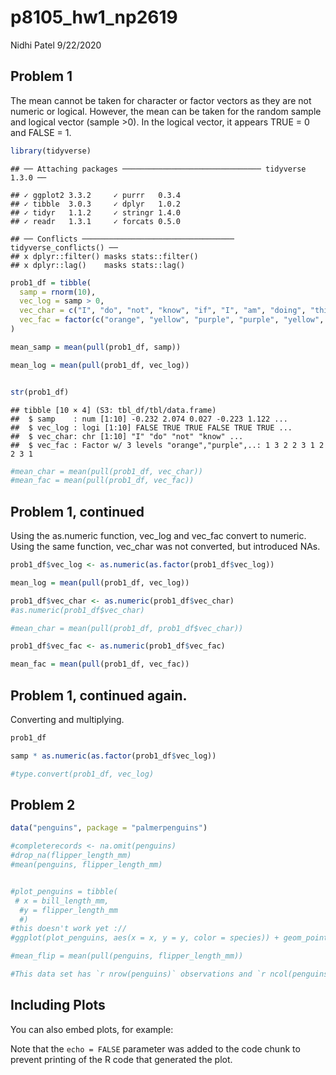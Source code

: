 p8105\_hw1\_np2619
================
Nidhi Patel
9/22/2020

## Problem 1

The mean cannot be taken for character or factor vectors as they are not
numeric or logical. However, the mean can be taken for the random sample
and logical vector (sample \>0). In the logical vector, it appears TRUE
= 0 and FALSE = 1.

``` r
library(tidyverse)
```

    ## ── Attaching packages ─────────────────────────────── tidyverse 1.3.0 ──

    ## ✓ ggplot2 3.3.2     ✓ purrr   0.3.4
    ## ✓ tibble  3.0.3     ✓ dplyr   1.0.2
    ## ✓ tidyr   1.1.2     ✓ stringr 1.4.0
    ## ✓ readr   1.3.1     ✓ forcats 0.5.0

    ## ── Conflicts ────────────────────────────────── tidyverse_conflicts() ──
    ## x dplyr::filter() masks stats::filter()
    ## x dplyr::lag()    masks stats::lag()

``` r
prob1_df = tibble(
  samp = rnorm(10),
  vec_log = samp > 0,
  vec_char = c("I", "do", "not", "know", "if", "I", "am", "doing", "this", "right"),
  vec_fac = factor(c("orange", "yellow", "purple", "purple", "yellow", "orange", "purple", "purple", "yellow", "orange"))
)

mean_samp = mean(pull(prob1_df, samp))

mean_log = mean(pull(prob1_df, vec_log))


str(prob1_df)
```

    ## tibble [10 × 4] (S3: tbl_df/tbl/data.frame)
    ##  $ samp    : num [1:10] -0.232 2.074 0.027 -0.223 1.122 ...
    ##  $ vec_log : logi [1:10] FALSE TRUE TRUE FALSE TRUE TRUE ...
    ##  $ vec_char: chr [1:10] "I" "do" "not" "know" ...
    ##  $ vec_fac : Factor w/ 3 levels "orange","purple",..: 1 3 2 2 3 1 2 2 3 1

``` r
#mean_char = mean(pull(prob1_df, vec_char))
#mean_fac = mean(pull(prob1_df, vec_fac))
```

## Problem 1, continued

Using the as.numeric function, vec\_log and vec\_fac convert to numeric.
Using the same function, vec\_char was not converted, but introduced
NAs.

``` r
prob1_df$vec_log <- as.numeric(as.factor(prob1_df$vec_log))

mean_log = mean(pull(prob1_df, vec_log))

prob1_df$vec_char <- as.numeric(prob1_df$vec_char)
#as.numeric(prob1_df$vec_char)

#mean_char = mean(pull(prob1_df, prob1_df$vec_char))

prob1_df$vec_fac <- as.numeric(prob1_df$vec_fac)

mean_fac = mean(pull(prob1_df, vec_fac))
```

## Problem 1, continued again.

Converting and multiplying.

``` r
prob1_df

samp * as.numeric(as.factor(prob1_df$vec_log))

#type.convert(prob1_df, vec_log)
```

## Problem 2

``` r
data("penguins", package = "palmerpenguins")

#completerecords <- na.omit(penguins)
#drop_na(flipper_length_mm)
#mean(penguins, flipper_length_mm)


#plot_penguins = tibble(
 # x = bill_length_mm,
  #y = flipper_length_mm
  #)
#this doesn't work yet ://
#ggplot(plot_penguins, aes(x = x, y = y, color = species)) + geom_point()

#mean_flip = mean(pull(penguins, flipper_length_mm))

#This data set has `r nrow(penguins)` observations and `r ncol(penguins)` vectors.  There are 4 factor variables (species, island, sex, year), 4 numeric vectors (bill length, bill depth, flipper length, body mass). The mean length of penguin flippers is `r mean_flip`.
```

## Including Plots

You can also embed plots, for example:

Note that the `echo = FALSE` parameter was added to the code chunk to
prevent printing of the R code that generated the plot.
